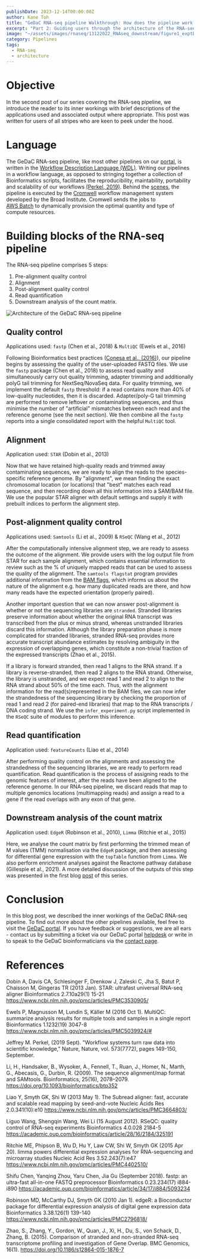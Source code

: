 ```yaml
---
publishDate: 2023-12-14T00:00:00Z
author: Kane Toh
title: "GeDaC RNA-seq pipeline Walkthrough: How does the pipeline work?"
excerpt: "Part 2: Guiding users through the architecture of the RNA-seq pipeline"
image: "~/assets/images/rnaseq/13122022_RNAseq_downstream/figure1_exptDesign.png"
category: Pipelines
tags:
  - RNA-seq
  - architecture
---
```


# Objective 

In the second post of our series covering the RNA-seq pipeline, we introduce
the reader to its inner workings with brief descriptions of
the applications used and associated output where appropriate. This post was written for users of all stripes 
who are keen to peek under the hood.

# Language

The GeDaC RNA-seq pipeline, like most other pipelines on our [portal](https://www.portal.gedac.org/), is written in the [Workflow Description Language (WDL)](https://github.com/openwdl/wdl).
Writing our pipelines in a workflow language, as opposed to stringing together a
collection of Bioinformatics scripts, facilitates the reproducibility, maintability, portability and scalability of
our workflows [(Perkel, 2019)](https://www.nature.com/articles/d41586-019-02619-z). Behind
the [scenes](https://www.gedac.org/blog/010822_gedac_portal_beta_release/), the pipeline is executed by the [Cromwell](https://github.com/broadinstitute/cromwell) workflow 
management system developed by the Broad Institute. Cromwell sends the jobs to  
[AWS Batch](https://aws.amazon.com/batch/) to dynamically provision the optimal quantity and type of compute resources.

# Building blocks of the RNA-seq pipeline

The RNA-seq pipeline comprises 5 steps: 

1. Pre-alignment quality control  
2. Alignment
3. Post-alignment quality control
4. Read quantification
5. Downstream analysis of the count matrix. 

![Architecture of the GeDaC RNA-seq pipeline](../../assets/images/rnaseq/14122022_RNAseq_structure/figure1_pipelinev2.png "Figure 1: Architecture of the GeDaC RNA-seq pipeline")

## Quality control

Applications used: `fastp` (Chen et al., 2018) & `MultiQC` (Ewels et al., 2016)

Following Bioinformatics best practices ([Conesa et al., (2016)](https://genomebiology.biomedcentral.com/articles/10.1186/s13059-016-0881-8)), our pipeline 
begins by assessing the quality of the user-uploaded FASTQ files. We use the 
`fastp` package (Chen et al., 2018) to assess read quality and 
simultaneously carry out quality trimming, adapter trimming and 
additionally polyG tail trimming for NextSeq/NovaSeq data. For quality trimming, 
we implement the default `fastp` threshold: if a read contains more than 40% of low-quality 
nucleotides, then it is discarded. Adapter/poly-G tail trimming are performed to remove leftover or contaminating 
sequences, and thus minimise the number of "artificial" mismatches between each read and the reference genome 
(see the next section). We then combine all the `fastp` reports into a single consolidated report
with the helpful `MultiQC` tool. 

## Alignment

Application used: `STAR` (Dobin et al., 2013)

Now that we have retained high-quality reads and trimmed away contaminating sequences,
we are ready to align the reads to the species-specific reference genome. By "alignment",
we mean finding the exact chromosomal location (or locations) that "best" matches each read sequence, and then recording down all this information into a SAM/BAM file. We use the popular STAR aligner
with default settings and supply it with prebuilt indices to perform the alignment step. 

## Post-alignment quality control 

Applications used: `Samtools` (Li et al., 2009) & `RSeQC` (Wang et al., 2012)

After the computationally intensive alignment step, we are ready to assess the outcome
of the alignment. We provide users with the log output file from STAR for each
sample alignment, which contains essential information to review such as the % of uniquely mapped
reads that can be used to assess the quality of the alignment. The `samtools flagstat`
program provides additional information from the [BAM flags](https://samtools.github.io/hts-specs/SAMv1.pdf), 
which informs us about the nature of the alignment e.g. how many duplicated reads are there, and how many reads 
have the expected orientation (properly paired).

Another important question that we can now answer post-alignment
is whether or not the sequencing libraries are `stranded`. Stranded libraries preserve
information about whether the original RNA transcript was transcribed
from the plus or minus strand, whereas unstranded libraries discard this information. 
Although the library preparation phase is more complicated for stranded libraries, 
stranded RNA-seq provides more accurate transcript abundance estimates by resolving
ambiguity in the expression of overlapping genes, which constitute a non-trivial
fraction of the expressed transcripts (Zhao et al., 2015).

If a library is forward stranded, then read 1 aligns to the RNA strand. If a library is reverse-stranded, then
read 2 aligns to the RNA strand. Otherwise, the library is unstranded, and we expect read 1 and
read 2 to align to the RNA strand about 50% of the time each. Thus, with the alignment information for
the read(s)represented in the BAM files, we can now infer the strandedness of the sequencing library by checking
the proportion of read 1 and read 2 (for paired-end libraries) that map to the RNA transcripts / DNA coding strand. 
We use the `infer_experiment.py` script implemented in the `RSeQC` suite of modules to 
perform this inference. 

## Read quantification

Application used: `featureCounts` (Liao et al., 2014)

After performing quality control on the alignments and assessing the strandedness 
of the sequencing libraries, we are ready to perform read quantification. Read quantification
is the process of assigning reads to the genomic features of interest, after the reads
have been aligned to the reference genome. In our RNA-seq pipeline, we discard
reads that map to multiple genomics locations (multimapping reads) and assign a read to 
a gene if the read overlaps with any exon of that gene. 

## Downstream analysis of the count matrix

Application used: `EdgeR` (Robinson et al., 2010), `Limma` (Ritchie et al., 2015)

Here, we analyse the count matrix by first performing the trimmed mean of M values (TMM)
normalisation via the `EdgeR` package, and then assessing for differential
gene expression with the `topTable` function from `Limma`. We also perform
enrichment analyses against the Reactome pathway database (Gillespie et al., 2021).
A more detailed discussion of the outputs of this step was presented in the first
blog [post](https://www.gedac.org/blog/131222_rnaseq_downstream) of this series. 

# Conclusion

In this blog post, we described the inner workings of the GeDaC RNA-seq pipeline. 
To find out more about the other pipelines available, feel free to visit the 
[GeDaC portal](https://www.portal.gedac.org). If you have feedback or suggestions, we 
are all ears - contact us by submitting a ticket via our GeDaC portal [helpdesk](https://www.portal.gedac.org/helpdesk/)
or write in to speak to the GeDaC bioinformaticians via the [contact page](https://www.gedac.org).

# References

Dobin A, Davis CA, Schlesinger F, Drenkow J, Zaleski C, Jha S, Batut P, Chaisson M, Gingeras TR (2013 Jan). STAR: ultrafast universal RNA-seq aligner Bioinformatics 2.7.10a29(1) 15-21 https://www.ncbi.nlm.nih.gov/pmc/articles/PMC3530905/

Ewels P, Magnusson M, Lundin S, Käller M (2016 Oct 1). MultiQC: summarize analysis results for multiple tools and samples in a single report Bioinformatics 1.1232(19) 3047-8 https://www.ncbi.nlm.nih.gov/pmc/articles/PMC5039924/#

Jeffrey M. Perkel, (2019 Sept). "Workflow systems turn raw data into scientific knowledge," Nature, Nature, vol. 573(7772), pages 149-150, September.

Li, H., Handsaker, B., Wysoker, A., Fennell, T., Ruan, J., Homer, N., Marth, G., Abecasis, G., Durbin, R. (2009). The sequence alignment/map format and SAMtools. Bioinformatics, 25(16), 2078–2079. https://doi.org/10.1093/bioinformatics/btp352 

Liao Y, Smyth GK, Shi W (2013 May 1). The Subread aligner: fast, accurate and scalable read mapping by seed-and-vote Nucleic Acids Res 2.0.341(10):e10 https://www.ncbi.nlm.nih.gov/pmc/articles/PMC3664803/

Liguo Wang, Shengqin Wang, Wei Li (15 August 2012). RSeQC: quality control of RNA-seq experiments Bioinformatics 4.0.028 2184-5 https://academic.oup.com/bioinformatics/article/28/16/2184/325191

Ritchie ME, Phipson B, Wu D, Hu Y, Law CW, Shi W, Smyth GK (2015 Apr 20). limma powers differential expression analyses for RNA-sequencing and microarray studies Nucleic Acid Res 3.52.243(7):e47 https://www.ncbi.nlm.nih.gov/pmc/articles/PMC4402510/

Shifu Chen, Yanqing Zhou, Yaru Chen, Jia Gu (September 2018). fastp: an ultra-fast all-in-one FASTQ preprocessor Bioinformatics 0.23.234(17) i884-i890 https://academic.oup.com/bioinformatics/article/34/17/i884/5093234

Robinson MD, McCarthy DJ, Smyth GK (2010 Jan 1). edgeR: a Bioconductor package for differential expression analysis of digital gene expression data Bioinformatics 3.38.126(1) 139-140 https://www.ncbi.nlm.nih.gov/pmc/articles/PMC2796818/

Zhao, S., Zhang, Y., Gordon, W., Quan, J., Xi, H., Du, S., von Schack, D., Zhang, B. (2015). Comparison of stranded and non-stranded RNA-seq transcriptome profiling and investigation of Gene Overlap. BMC Genomics, 16(1). https://doi.org/10.1186/s12864-015-1876-7 